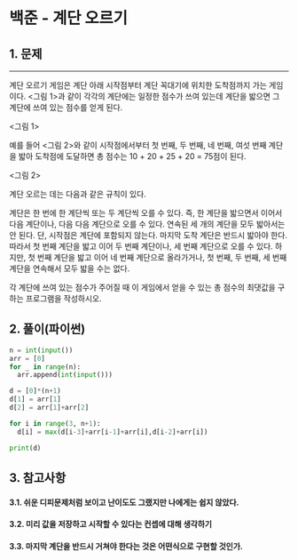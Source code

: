 # 백준 - 계단 오르기

## 1. 문제
***
계단 오르기 게임은 계단 아래 시작점부터 계단 꼭대기에 위치한 도착점까지 가는 게임이다. <그림 1>과 같이 각각의 계단에는 일정한 점수가 쓰여 있는데 계단을 밟으면 그 계단에 쓰여 있는 점수를 얻게 된다.



<그림 1>

예를 들어 <그림 2>와 같이 시작점에서부터 첫 번째, 두 번째, 네 번째, 여섯 번째 계단을 밟아 도착점에 도달하면 총 점수는 10 + 20 + 25 + 20 = 75점이 된다.



<그림 2>

계단 오르는 데는 다음과 같은 규칙이 있다.

계단은 한 번에 한 계단씩 또는 두 계단씩 오를 수 있다. 즉, 한 계단을 밟으면서 이어서 다음 계단이나, 다음 다음 계단으로 오를 수 있다.
연속된 세 개의 계단을 모두 밟아서는 안 된다. 단, 시작점은 계단에 포함되지 않는다.
마지막 도착 계단은 반드시 밟아야 한다.
따라서 첫 번째 계단을 밟고 이어 두 번째 계단이나, 세 번째 계단으로 오를 수 있다. 하지만, 첫 번째 계단을 밟고 이어 네 번째 계단으로 올라가거나, 첫 번째, 두 번째, 세 번째 계단을 연속해서 모두 밟을 수는 없다.

각 계단에 쓰여 있는 점수가 주어질 때 이 게임에서 얻을 수 있는 총 점수의 최댓값을 구하는 프로그램을 작성하시오.

## 2. 풀이(파이썬)
```py
n = int(input())
arr = [0]
for _ in range(n):
  arr.append(int(input()))

d = [0]*(n+1)
d[1] = arr[1]
d[2] = arr[1]+arr[2]

for i in range(3, n+1):
  d[i] = max(d[i-3]+arr[i-1]+arr[i],d[i-2]+arr[i])

print(d)
```

## 3. 참고사항
#### 3.1. 쉬운 디피문제처럼 보이고 난이도도 그랬지만 나에게는 쉽지 않았다.
#### 3.2. 미리 값을 저장하고 시작할 수 있다는 컨셉에 대해 생각하기
#### 3.3. 마지막 계단을 반드시 거쳐야 한다는 것은 어떤식으로 구현할 것인가.